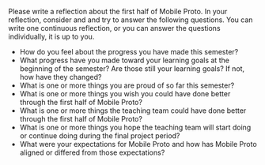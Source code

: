 Please write a reflection about the first half of Mobile Proto. In your reflection, consider and and try to answer the following questions. You can write one continuous reflection, or you can answer the questions individually, it is up to you.


- How do you feel about the progress you have made this semester?
- What progress have you made toward your learning goals at the beginning of the semester? Are those still your learning goals? If not, how have they changed?
- What is one or more things you are proud of so far this semester?
- What is one or more things you wish you could have done better through the first half of Mobile Proto?
- What is one or more things the teaching team could have done better through the first half of Mobile Proto?
- What is one or more things you hope the teaching team will start doing or continue doing during the final project period?
- What were your expectations for Mobile Proto and how has Mobile Proto aligned or differed from those expectations?
